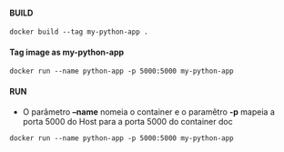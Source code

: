 #### BUILD

```
docker build --tag my-python-app .

```

#### Tag image as my-python-app

```
docker run --name python-app -p 5000:5000 my-python-app

```

#### RUN

* O parâmetro **–name**  nomeia o container e o paramêtro **-p**  mapeia a porta 5000 do Host para a porta 5000 do container 
 doc

```
docker run --name python-app -p 5000:5000 my-python-app

```